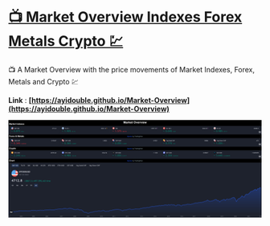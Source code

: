 # [📺 Market Overview Indexes Forex Metals Crypto 💹](https://ayidouble.github.io/Market-Overview-Indexes-Forex-Metals-Crypto)
📺 A Market Overview with the price movements of Market Indexes, Forex, Metals and Crypto 💹

**Link** : **[https://ayidouble.github.io/Market-Overview](https://ayidouble.github.io/Market-Overview)**

![Market Overview price movements Indexes Forex Metals and Crypto](Images/Market-Overview-Indexes-Forex-Metals-Crypto.png)
